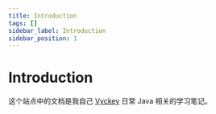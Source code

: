 ```yaml
---
title: Introduction
tags: []
sidebar_label: Introduction
sidebar_position: 1
---
```


# Introduction

这个站点中的文档是我自己 [Vyckey](https://github.com/vyckey) 日常 Java 相关的学习笔记。